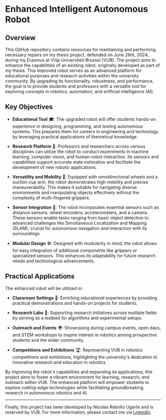 # Enhanced Intelligent Autonomous Robot

## Overview
This GitHub repository contains resources for maintaining and performing necessary repairs on my thesis project, defended on June 26th, 2024, during my Erasmus at Vrije Universiteit Brussel (VUB). The project aims to enhance the capabilities of an existing robot, originally developed as part of my thesis. This improved robot serves as an advanced platform for educational purposes and research activities within the university community. By upgrading its functionality, robustness, and performance, the goal is to provide students and professors with a versatile tool for exploring concepts in robotics, automation, and artificial intelligence (AI).

## Key Objectives
- **Educational Tool** 🎓: The upgraded robot will offer students hands-on experience in designing, programming, and testing autonomous systems. This prepares them for careers in engineering and technology by leveraging practical applications of theoretical knowledge.
  
- **Research Platform** 🧠: Professors and researchers across various disciplines can utilize the robot to conduct experiments in machine learning, computer vision, and human-robot interaction. Its sensors and capabilities support accurate state estimation and facilitate the development of new robotic applications.

- **Versatility and Mobility** 🤖: Equipped with omnidirectional wheels and a suction cup arm, the robot demonstrates high mobility and precise maneuverability. This makes it suitable for navigating diverse environments and manipulating objects effectively without the complexity of multi-fingered grippers.

- **Sensor Integration** 📡: The robot incorporates essential sensors such as distance sensors, wheel encoders, accelerometers, and a camera. These sensors enable tasks ranging from basic object detection to advanced challenges like Simultaneous Localization and Mapping (SLAM), crucial for autonomous navigation and interaction with its surroundings.

- **Modular Design** 🛠️: Designed with modularity in mind, the robot allows for easy integration of additional components like grippers or specialized sensors. This enhances its adaptability for future research needs and technological advancements.

## Practical Applications
The enhanced robot will be utilized in:
- **Classroom Settings** 🏫: Enriching educational experiences by providing practical demonstrations and hands-on projects for students.
  
- **Research Labs** 🧪: Supporting research initiatives across multiple fields by serving as a testbed for algorithms and experimental setups.

- **Outreach and Events** 🌍: Showcasing during campus events, open days, and STEM workshops to inspire interest in robotics among prospective students and the wider community.

- **Competitions and Exhibitions** 🏆: Representing VUB in robotics competitions and exhibitions, highlighting the university's dedication to innovative research and education in robotics.

By improving the robot's capabilities and expanding its applications, this project aims to foster a vibrant environment for learning, research, and outreach within VUB. The enhanced platform will empower students to explore cutting-edge technologies while facilitating groundbreaking research in autonomous robotics and AI.

---

Finally, this project has been developed by Nicolás Rebollo Ugarte and is reserved by VUB. For more information, please contact me via [LinkedIn](https://www.linkedin.com/in/nicorebo18/).
